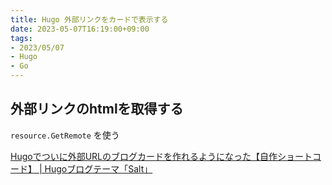 ```yaml
---
title: Hugo 外部リンクをカードで表示する
date: 2023-05-07T16:19:00+09:00
tags:
- 2023/05/07
- Hugo
- Go
---
```


## 外部リンクのhtmlを取得する

`resource.GetRemote` を使う

[Hugoでついに外部URLのブログカードを作れるようになった【自作ショートコード】 | Hugoブログテーマ「Salt」](https://hugo-theme-salt.okdyy75.com/article/salt/blog-card/)
